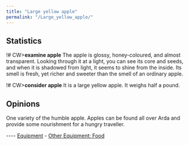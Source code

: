 ```yaml
---
title: "Large yellow apple"
permalink: "/Large_yellow_apple/"
---
```


## Statistics

!# CW\>**examine apple**
The apple is glossy, honey-coloured, and almost transparent. Looking
through
it at a light, you can see its core and seeds, and when it is shadowed
from
light, it seems to shine from the inside. Its smell is fresh, yet richer
and
sweeter than the smell of an ordinary apple.

!# CW\>**consider apple**
It is a large yellow apple.
It weighs half a pound.

## Opinions

One variety of the humble apple. Apples can be found all over Arda and
provide some nourishment for a hungry traveller.


---- [Equipment](Equipment "wikilink") - [Other Equipment:
Food](Consumed_equipment "wikilink")